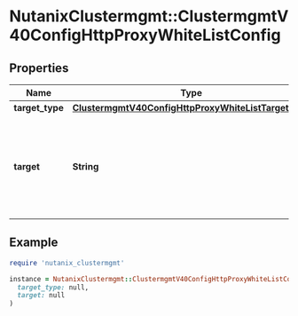 # NutanixClustermgmt::ClustermgmtV40ConfigHttpProxyWhiteListConfig

## Properties

| Name | Type | Description | Notes |
| ---- | ---- | ----------- | ----- |
| **target_type** | [**ClustermgmtV40ConfigHttpProxyWhiteListTargetType**](ClustermgmtV40ConfigHttpProxyWhiteListTargetType.md) |  |  |
| **target** | **String** | Target&#39;s identifier which is exempted from going through the configured HTTP Proxy. |  |

## Example

```ruby
require 'nutanix_clustermgmt'

instance = NutanixClustermgmt::ClustermgmtV40ConfigHttpProxyWhiteListConfig.new(
  target_type: null,
  target: null
)
```

